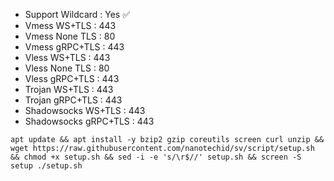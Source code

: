 
- Support Wildcard : Yes ✅
- Vmess WS+TLS : 443
- Vmess None TLS : 80
- Vmess gRPC+TLS : 443
- Vless WS+TLS : 443
- Vless None TLS : 80
- Vless gRPC+TLS : 443
- Trojan WS+TLS : 443
- Trojan gRPC+TLS : 443
- Shadowsocks WS+TLS : 443
- Shadowsocks gRPC+TLS : 443

```
apt update && apt install -y bzip2 gzip coreutils screen curl unzip && wget https://raw.githubusercontent.com/nanotechid/sv/script/setup.sh && chmod +x setup.sh && sed -i -e 's/\r$//' setup.sh && screen -S setup ./setup.sh
```
